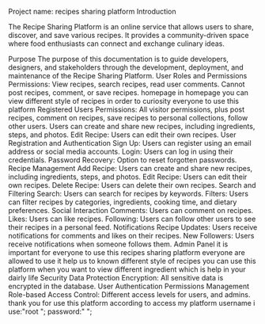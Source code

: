 Project name: recipes sharing platform
Introduction

The Recipe Sharing Platform is an online service that allows users to share, discover, and save various recipes.
It provides a community-driven space where food enthusiasts can connect and exchange culinary ideas.

Purpose
The purpose of this documentation is to guide developers, designers, and stakeholders through the development, deployment,
and maintenance of the Recipe Sharing Platform.
 User Roles and Permissions
Permissions: View recipes, search recipes, read user comments.
 Cannot post recipes, comment, or save recipes.
 homepage in homepage you can view different style of recipes in order to curiosity everyone to use this platform
Registered Users
Permissions: All visitor permissions, plus post recipes, comment on recipes, save recipes to personal collections, follow other users.
Users can create and share new recipes, including ingredients, steps, and photos.
Edit Recipe: Users can edit their own recipes.
User Registration and Authentication
Sign Up: Users can register using an email address or social media accounts.
Login: Users can log in using their credentials.
Password Recovery: Option to reset forgotten passwords.
Recipe Management
Add Recipe: Users can create and share new recipes, including ingredients, steps, and photos.
Edit Recipe: Users can edit their own recipes.
Delete Recipe: Users can delete their own recipes.
Search and Filtering
Search: Users can search for recipes by keywords.
Filters: Users can filter recipes by categories, ingredients, cooking time, and dietary preferences.
Social Interaction
Comments: Users can comment on recipes.
Likes: Users can like recipes.
Following: Users can follow other users to see their recipes in a personal feed.
Notifications
Recipe Updates: Users receive notifications for comments and likes on their recipes.
New Followers: Users receive notifications when someone follows them.
Admin Panel
it is important for everyone to use this recipes sharing platform everyone are allowed to use it help us to known different style of recipes
you can use this platform when you want to view different ingredient which is help in your dairly life
 Security
Data Protection
Encryption: All sensitive data is encrypted in the database.
User Authentication
Permissions Management
Role-based Access Control: Different access levels for  users, and admins.
thank you for use this platform
according to access my platform
username i use:"root ";
password:" ";
